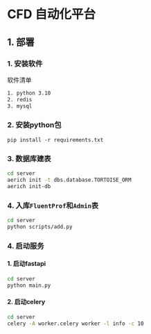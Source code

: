 # CFD 自动化平台

## 1. 部署

### 1. 安装软件

软件清单

```bash
1. python 3.10
2. redis
3. mysql
```

### 2. 安装python包

`pip install -r requirements.txt`

### 3. 数据库建表

```bash
cd server
aerich init -t dbs.database.TORTOISE_ORM
aerich init-db
```

### 4. 入库`FluentProf`和`Admin`表

```bash
cd server
python scripts/add.py
```

### 4. 启动服务

#### 1. 启动fastapi

```bash
cd server
python main.py
```

#### 2. 启动celery

```bash
cd server
celery -A worker.celery worker -l info -c 10
```

